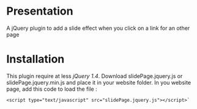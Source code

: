 Presentation
========================

A jQuery plugin to add a slide effect when you click on a link for an other page

Installation
============

This plugin require at less _jQuery 1.4_.
Download slidePage.jquery.js or slidePage.jquery.min.js and place it in your website folder.
In you website page, add this code to load the file :

    <script type="text/javascript" src="slidePage.jquery.js"></script>`
